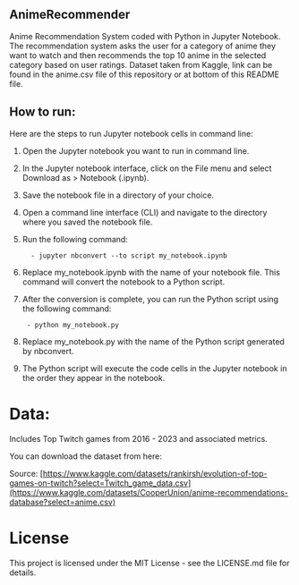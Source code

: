 ## AnimeRecommender
Anime Recommendation System coded with Python in Jupyter Notebook. The recommendation system asks the user for a category of anime they want to watch and then recommends the top 10 anime in the selected category based on user ratings. Dataset taken from Kaggle, link can be found in the anime.csv file of this repository or at bottom of this README file. 

## How to run: 

Here are the steps to run Jupyter notebook cells in command line:

1. Open the Jupyter notebook you want to run in command line.
2. In the Jupyter notebook interface, click on the File menu and select Download as > Notebook (.ipynb).
3. Save the notebook file in a directory of your choice.
4. Open a command line interface (CLI) and navigate to the directory where you saved the notebook file.
5. Run the following command:

         - jupyter nbconvert --to script my_notebook.ipynb


6. Replace my_notebook.ipynb with the name of your notebook file. This command will convert the notebook to a Python script.

7. After the conversion is complete, you can run the Python script using the following command:

        - python my_notebook.py


8. Replace my_notebook.py with the name of the Python script generated by nbconvert.

9. The Python script will execute the code cells in the Jupyter notebook in the order they appear in the notebook.

# Data: 
Includes Top Twitch games from 2016 - 2023 and associated metrics.  

You can download the dataset from here: 

Source: [https://www.kaggle.com/datasets/rankirsh/evolution-of-top-games-on-twitch?select=Twitch_game_data.csv](https://www.kaggle.com/datasets/CooperUnion/anime-recommendations-database?select=anime.csv)

# License
This project is licensed under the MIT License - see the LICENSE.md file for details.
